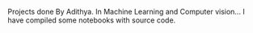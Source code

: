 Projects done By Adithya. In Machine Learning and Computer vision... I have compiled some notebooks with source code. 
